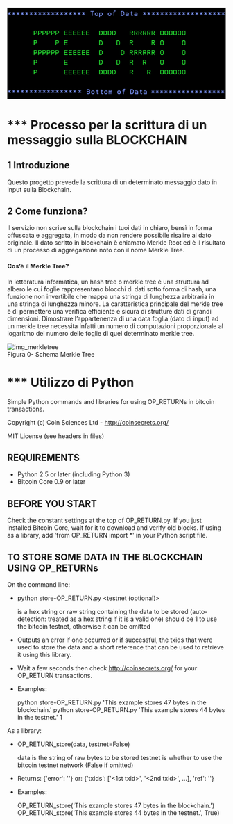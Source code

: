 ![logo_PEDRO](./images/PEDRO.png)


# *** Processo per la scrittura di un messaggio sulla BLOCKCHAIN


## 1	Introduzione
Questo progetto prevede la scrittura di un determinato messaggio dato in input sulla Blockchain.
 

## 2	Come funziona?

Il servizio non scrive sulla blockchain i tuoi dati in chiaro, bensì in forma offuscata e aggregata, in modo da non rendere possibile risalire al dato originale. Il dato scritto in blockchain è chiamato Merkle Root ed è il risultato di un processo di aggregazione noto con il nome Merkle Tree.

#### Cos’è il Merkle Tree?  

In letteratura informatica, un hash tree o merkle tree è una struttura ad albero le cui foglie rappresentano blocchi di dati sotto forma di hash, una funzione non invertibile che mappa una stringa di lunghezza arbitraria in una stringa di lunghezza minore. La caratteristica principale del merkle tree è di permettere una verifica efficiente e sicura di strutture dati di grandi dimensioni.
Dimostrare l’appartenenza di una data foglia (dato di input) ad un merkle tree necessita infatti un numero di computazioni proporzionale al logaritmo del numero delle foglie di quel determinato merkle tree.

![img_merkletree](./images/Hash_Tree.png)    
Figura 0- Schema Merkle Tree


# *** Utilizzo di Python 

Simple Python commands and libraries for using OP_RETURNs in bitcoin transactions.

Copyright (c) Coin Sciences Ltd - http://coinsecrets.org/

MIT License (see headers in files)


REQUIREMENTS
------------
* Python 2.5 or later (including Python 3)
* Bitcoin Core 0.9 or later


BEFORE YOU START
----------------
Check the constant settings at the top of OP_RETURN.py.
If you just installed Bitcoin Core, wait for it to download and verify old blocks.
If using as a library, add 'from OP_RETURN import *' in your Python script file.


TO STORE SOME DATA IN THE BLOCKCHAIN USING OP_RETURNs
-----------------------------------------------------

On the command line:

* python store-OP_RETURN.py <data> <testnet (optional)>

  <data> is a hex string or raw string containing the data to be stored
         (auto-detection: treated as a hex string if it is a valid one)
  <testnet> should be 1 to use the bitcoin testnet, otherwise it can be omitted

* Outputs an error if one occurred or if successful, the txids that were used to store
  the data and a short reference that can be used to retrieve it using this library.

* Wait a few seconds then check http://coinsecrets.org/ for your OP_RETURN transactions.

* Examples:

  python store-OP_RETURN.py 'This example stores 47 bytes in the blockchain.'
  python store-OP_RETURN.py 'This example stores 44 bytes in the testnet.' 1
  
  
As a library:

* OP_RETURN_store(data, testnet=False)

  data is the string of raw bytes to be stored
  testnet is whether to use the bitcoin testnet network (False if omitted)
  
* Returns: {'error': '<some error string>'}
       or: {'txids': ['<1st txid>', '<2nd txid>', ...],
            'ref': '<ref for retrieving data>'}
           
* Examples:

  OP_RETURN_store('This example stores 47 bytes in the blockchain.')
  OP_RETURN_store('This example stores 44 bytes in the testnet.', True)


